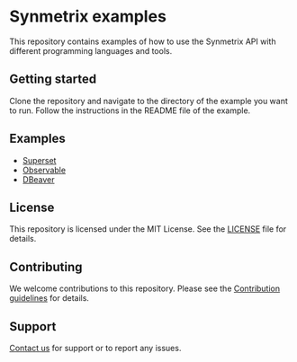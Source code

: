 # Synmetrix examples

This repository contains examples of how to use the Synmetrix API with different programming languages and tools.

## Getting started

Clone the repository and navigate to the directory of the example you want to run. Follow the instructions in the README file of the example.

## Examples

- [Superset](superset/README.md)
- [Observable](observable/README.md)
- [DBeaver](dbeaver/README.md)

## License

This repository is licensed under the MIT License. See the [LICENSE](LICENSE) file for details.

## Contributing

We welcome contributions to this repository. Please see the [Contribution guidelines](https://docs.synmetrix.org/docs/development/contributing) for details.

## Support

[Contact us](https://docs.synmetrix.org/docs/links-and-contacts/support-updates) for support or to report any issues.